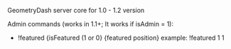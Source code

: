 GeometryDash server core for 1.0 - 1.2 version

Admin commands (works in 1.1+; It works if isAdmin = 1):
- !featured {isFeatured (1 or 0} {featured position}
  example:
    !featured 1 1
